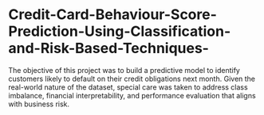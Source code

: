 # Credit-Card-Behaviour-Score-Prediction-Using-Classification-and-Risk-Based-Techniques-
The objective of this project was to build a predictive model to identify customers  likely to default on their credit obligations next month. Given the real-world nature of  the dataset, special care was taken to address class imbalance, financial  interpretability, and performance evaluation that aligns with business risk.
